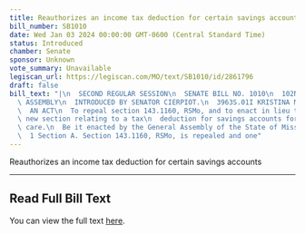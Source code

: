 ```yaml
---
title: Reauthorizes an income tax deduction for certain savings accounts
bill_number: SB1010
date: Wed Jan 03 2024 00:00:00 GMT-0600 (Central Standard Time)
status: Introduced
chamber: Senate
sponsor: Unknown
vote_summary: Unavailable
legiscan_url: https://legiscan.com/MO/text/SB1010/id/2861796
draft: false
bill_text: "|\n  SECOND REGULAR SESSION\n  SENATE BILL NO. 1010\n  102ND GENERA L\
  \ ASSEMBLY\n  INTRODUCED BY SENATOR CIERPIOT.\n  3963S.01I KRISTINA MARTIN, Secretary\n\
  \  AN ACT\n  To repeal section 143.1160, RSMo, and to enact in lieu thereof one\
  \ new section relating to a tax\n  deduction for savings accounts for long-term\
  \ care.\n  Be it enacted by the General Assembly of the State of Missouri, as follows:\n\
  \  1 Section A. Section 143.1160, RSMo, is repealed and one"
---
```

Reauthorizes an income tax deduction for certain savings accounts

---

## Read Full Bill Text

You can view the full text [here](https://legiscan.com/MO/text/SB1010/id/2861796).
